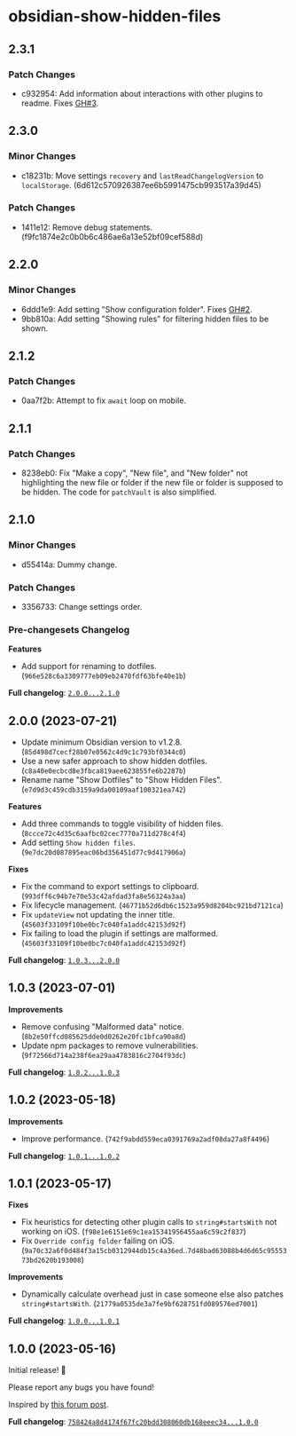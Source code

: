 # obsidian-show-hidden-files

## 2.3.1

### Patch Changes

- c932954: Add information about interactions with other plugins to readme. Fixes [GH#3](https://github.com/polyipseity/obsidian-show-hidden-files/issues/3).

## 2.3.0

### Minor Changes

- c18231b: Move settings `recovery` and `lastReadChangelogVersion` to `localStorage`. (6d612c570926387ee6b5991475cb993517a39d45)

### Patch Changes

- 1411e12: Remove debug statements. (f9fc1874e2c0b0b6c486ae6a13e52bf09cef588d)

## 2.2.0

### Minor Changes

- 6ddd1e9: Add setting "Show configuration folder". Fixes [GH#2](https://github.com/polyipseity/obsidian-show-hidden-files/issues/2).
- 9bb810a: Add setting "Showing rules" for filtering hidden files to be shown.

## 2.1.2

### Patch Changes

- 0aa7f2b: Attempt to fix `await` loop on mobile.

## 2.1.1

### Patch Changes

- 8238eb0: Fix "Make a copy", "New file", and "New folder" not highlighting the new file or folder if the new file or folder is supposed to be hidden. The code for `patchVault` is also simplified.

## 2.1.0

### Minor Changes

- d55414a: Dummy change.

### Patch Changes

- 3356733: Change settings order.

### Pre-changesets Changelog

**Features**

- Add support for renaming to dotfiles. (`966e528c6a3309777eb09eb2470fdf63bfe40e1b`)

**Full changelog**: [`2.0.0...2.1.0`](https://github.com/polyipseity/obsidian-show-hidden-files/compare/2.0.0...2.1.0)

## 2.0.0 (2023-07-21)

- Update minimum Obsidian version to v1.2.8. (`85d498d7cecf28b07e0562c4d9c1c793bf0344c0`)
- Use a new safer approach to show hidden dotfiles. (`c8a40e0ecbcd8e3fbca819aee623855fe6b2287b`)
- Rename name "Show Dotfiles" to "Show Hidden Files". (`e7d9d3c459cdb3159a9da00109aaf100321ea742`)

**Features**

- Add three commands to toggle visibility of hidden files. (`8ccce72c4d35c6aafbc02cec7770a711d278c4f4`)
- Add setting `Show hidden files`. (`9e7dc20d087895eac06bd356451d77c9d417906a`)

**Fixes**

- Fix the command to export settings to clipboard. (`993dff6c94b7e70e53c42afdad3fa8e56324a3aa`)
- Fix lifecycle management. (`46771b52d6db6c1523a959d8204bc921bd7121ca`)
- Fix `updateView` not updating the inner title. (`45603f33109f10be0bc7c040fa1addc42153d92f`)
- Fix failing to load the plugin if settings are malformed. (`45603f33109f10be0bc7c040fa1addc42153d92f`)

**Full changelog**: [`1.0.3...2.0.0`](https://github.com/polyipseity/obsidian-show-hidden-files/compare/1.0.3...2.0.0)

## 1.0.3 (2023-07-01)

**Improvements**

- Remove confusing "Malformed data" notice. (`8b2e50ffcd085625dde0d0262e20fc1bfca90a8d`)
- Update npm packages to remove vulnerabilities. (`9f72566d714a238f6ea29aa4783816c2704f93dc`)

**Full changelog**: [`1.0.2...1.0.3`](https://github.com/polyipseity/obsidian-show-hidden-files/compare/1.0.2...1.0.3)

## 1.0.2 (2023-05-18)

**Improvements**

- Improve performance. (`742f9abdd559eca0391769a2adf08da27a8f4496`)

**Full changelog**: [`1.0.1...1.0.2`](https://github.com/polyipseity/obsidian-show-hidden-files/compare/1.0.1...1.0.2)

## 1.0.1 (2023-05-17)

**Fixes**

- Fix heuristics for detecting other plugin calls to `string#startsWith` not working on iOS. (`f98e1e6151e69c1ea15341956455aa6c59c2f837`)
- Fix `Override config folder` failing on iOS. (`9a70c32a6f0d484f3a15cb0312944db15c4a36ed`..`7d48bad63088b4d6d65c9555373bd2620b193008`)

**Improvements**

- Dynamically calculate overhead just in case someone else also patches `string#startsWith`. (`21779a0535de3a7fe9bf628751fd089576ed7001`)

**Full changelog**: [`1.0.0...1.0.1`](https://github.com/polyipseity/obsidian-show-hidden-files/compare/1.0.0...1.0.1)

## 1.0.0 (2023-05-16)

Initial release! 🥳

Please report any bugs you have found!

Inspired by [this forum post](https://forum.obsidian.md/t/enable-use-of-hidden-files-dotfiles-within-obsidian/26908).

**Full changelog**: [`758424a8d4174f67fc20bdd308060db168eeec34...1.0.0`](https://github.com/polyipseity/obsidian-show-hidden-files/compare/758424a8d4174f67fc20bdd308060db168eeec34...1.0.0)
